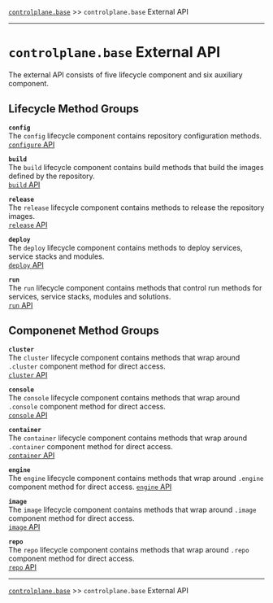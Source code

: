 [`controlplane.base`](../README.md) >> `controlplane.base` External API

-----

# `controlplane.base` External API

The external API consists of five lifecycle component and six auxiliary component.  

## Lifecycle Method Groups

__`config`__  
The `config` lifecycle component contains repository configuration methods.  
[`configure` API](./CONTROLPLANE-BASE-EXTERNAL-CONFIG-API.md)  

__`build`__  
The `build` lifecycle component contains build methods that build the images defined by the repository.  
[`build` API](./CONTROLPLANE-BASE-EXTERNAL-BUILD-API.md)  

__`release`__  
The `release` lifecycle component contains methods to release the repository images.  
[`release` API](./CONTROLPLANE-BASE-EXTERNAL-RELEASE-API.md)  

__`deploy`__   
The `deploy` lifecycle component contains methods to deploy services, service stacks and modules.  
[`deploy` API](./CONTROLPLANE-BASE-EXTERNAL-DEPLOY-API.md)  

__`run`__  
The `run` lifecycle component contains methods that control run methods for services, service stacks, modules and solutions.  
[`run` API](./CONTROLPLANE-BASE-EXTERNAL-RUN-API.md)  

## Componenet Method Groups

__`cluster`__  
The `cluster` lifecycle component contains methods that wrap around `.cluster` component method for direct access.  
[`cluster` API](./CONTROLPLANE-BASE-EXTERNAL-CLUSTER-API.md)  

__`console`__  
The `console` lifecycle component contains methods that wrap around `.console` component method for direct access.  
[`console` API](./CONTROLPLANE-BASE-EXTERNAL-CONSOLE-API.md)  

__`container`__  
The `container` lifecycle component  contains methods that wrap around `.container` component method for direct access.  
[`container` API](./CONTROLPLANE-BASE-EXTERNAL-CONTAINER-API.md)  

__`engine`__  
The `engine` lifecycle component contains methods that wrap around `.engine` component method for direct access.
[`engine` API](./CONTROLPLANE-BASE-EXTERNAL-ENGINE-API.md)  

__`image`__  
The `image` lifecycle component contains methods that wrap around `.image` component method for direct access.  
[`image` API](./CONTROLPLANE-BASE-EXTERNAL-IMAGE-API.md)  

__`repo`__  
The `repo` lifecycle component contains methods that wrap around `.repo` component method for direct access.  
[`repo` API](./CONTROLPLANE-BASE-EXTERNAL-REPOSITORY-API.md)  

-----
[`controlplane.base`](../README.md) >> `controlplane.base` External API
